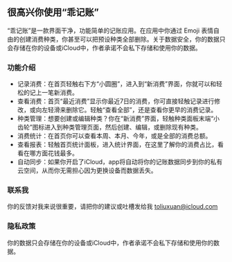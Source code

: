 ## 很高兴你使用“乖记账”

“乖记账”是一款界面干净，功能简单的记账应用。在应用中你通过 Emoji 表情自由的创建消费种类，你甚至可以把预设种类全部删除。关于数据安全，你的数据只会存储在你的设备或iCloud中，作者承诺不会私下存储和使用你的数据。 

### 功能介绍

- 记录消费：在首页轻触右下方“小圆圈”，进入到“新消费”界面，你就可以和轻松的记上一笔新消费。
- 查看消费：首页“最近消费”显示你最近7日的消费，你可直接轻触记录进行修改，或向左轻滑来删除它。轻触“查看全部”，还是查看你更早的消费记录。
- 种类管理：想要创建或编辑种类？你在“新消费”界面，轻触种类面板末端“小齿轮”图标进入到种类管理页面，然后创建、编辑，或删除现有种类。
- 消费统计：在首页你可以查看本周、本月、今年，或是全部的消费总额。
- 查看报表：轻触首页统计面板，进入统计界面，在这里了解你的消费占比，看看在哪方面花钱最多。
- 自动同步：如果你开启了iCloud，app将自动将你的记账数据同步到你的私有云空间，从而你无需担心因为更换设备而数据丢失。

### 联系我
你的反馈对我来说很重要，请把你的建议或吐槽发给我 toliuxuan@icloud.com

### 隐私政策
你的数据只会存储在你的设备或iCloud中，作者承诺不会私下存储和使用你的数据。 
